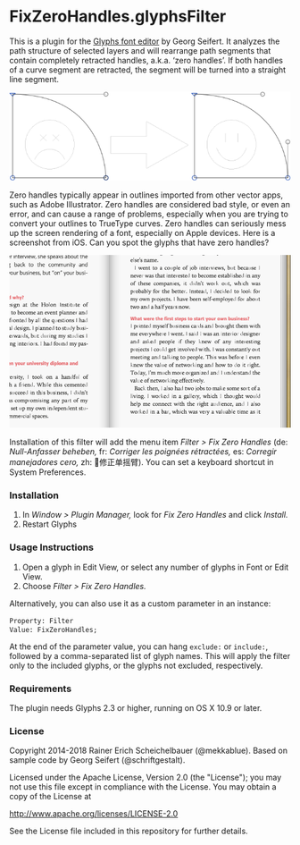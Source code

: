 # FixZeroHandles.glyphsFilter

This is a plugin for the [Glyphs font editor](http://glyphsapp.com/) by Georg Seifert. It analyzes the path structure of selected layers and will rearrange path segments that contain completely retracted handles, a.k.a. ‘zero handles’. If both handles of a curve segment are retracted, the segment will be turned into a straight line segment.

![Fixing Zero Handles: Before and After.](FixZeroHandles.png "Fix Zero Handles")

Zero handles typically appear in outlines imported from other vector apps, such as Adobe Illustrator. Zero handles are considered bad style, or even an error, and can cause a range of problems, especially when you are trying to convert your outlines to TrueType curves. Zero handles can seriously mess up the screen rendering of a font, especially on Apple devices. Here is a screenshot from iOS. Can you spot the glyphs that have zero handles?

![iOS screenshot with zero handles.](ZeroHandles.png "Zero Handles in action")

Installation of this filter will add the menu item *Filter > Fix Zero Handles* (de: *Null-Anfasser beheben,* fr: *Corriger les poignées rétractées,* es: *Corregir manejadores cero,* zh: 🍭修正单摇臂). You can set a keyboard shortcut in System Preferences.

### Installation

1. In *Window > Plugin Manager,* look for *Fix Zero Handles* and click *Install.*
2. Restart Glyphs

### Usage Instructions

1. Open a glyph in Edit View, or select any number of glyphs in Font or Edit View.
2. Choose *Filter > Fix Zero Handles.*

Alternatively, you can also use it as a custom parameter in an instance:

	Property: Filter
	Value: FixZeroHandles;

At the end of the parameter value, you can hang `exclude:` or `include:`, followed by a comma-separated list of glyph names. This will apply the filter only to the included glyphs, or the glyphs not excluded, respectively.

### Requirements

The plugin needs Glyphs 2.3 or higher, running on OS X 10.9 or later.

### License

Copyright 2014-2018 Rainer Erich Scheichelbauer (@mekkablue).
Based on sample code by Georg Seifert (@schriftgestalt).

Licensed under the Apache License, Version 2.0 (the "License");
you may not use this file except in compliance with the License.
You may obtain a copy of the License at

http://www.apache.org/licenses/LICENSE-2.0

See the License file included in this repository for further details.
